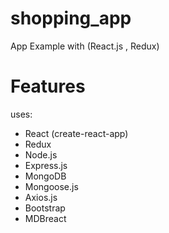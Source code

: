 # shopping_app
App Example with (React.js , Redux)
# Features
uses:
* React (create-react-app)
* Redux
* Node.js
* Express.js
* MongoDB
* Mongoose.js
* Axios.js
* Bootstrap
* MDBreact
